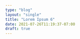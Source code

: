 ```yaml
---
type: "blog"
layout: "single"
title: "Lorem Ipsum 6"
date: 2021-07-26T11:19:37-07:00
draft: true
---
```


